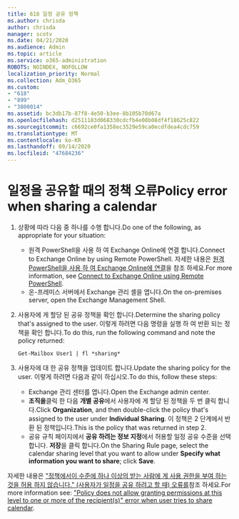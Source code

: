 ```yaml
---
title: 618 일정 공유 정책
ms.author: chrisda
author: chrisda
manager: scotv
ms.date: 04/21/2020
ms.audience: Admin
ms.topic: article
ms.service: o365-administration
ROBOTS: NOINDEX, NOFOLLOW
localization_priority: Normal
ms.collection: Adm_O365
ms.custom:
- "618"
- "899"
- "3800014"
ms.assetid: bc3db17b-87f8-4e50-b3ee-8b105b70d67a
ms.openlocfilehash: d2511183d068330cdcfb4e08b08df4f18625c822
ms.sourcegitcommit: c6692ce0fa1358ec3529e59ca0ecdfdea4cdc759
ms.translationtype: MT
ms.contentlocale: ko-KR
ms.lasthandoff: 09/14/2020
ms.locfileid: "47684236"
---
```

# <a name="policy-error-when-sharing-a-calendar"></a><span data-ttu-id="906bf-102">일정을 공유할 때의 정책 오류</span><span class="sxs-lookup"><span data-stu-id="906bf-102">Policy error when sharing a calendar</span></span>

1. <span data-ttu-id="906bf-103">상황에 따라 다음 중 하나를 수행 합니다.</span><span class="sxs-lookup"><span data-stu-id="906bf-103">Do one of the following, as appropriate for your situation:</span></span>
    - <span data-ttu-id="906bf-104">원격 PowerShell을 사용 하 여 Exchange Online에 연결 합니다.</span><span class="sxs-lookup"><span data-stu-id="906bf-104">Connect to Exchange Online by using Remote PowerShell.</span></span> <span data-ttu-id="906bf-105">자세한 내용은 [원격 PowerShell을 사용 하 여 Exchange Online에 연결](https://technet.microsoft.com/library/jj984289%28v=exchg.160%29.aspx)을 참조 하세요.</span><span class="sxs-lookup"><span data-stu-id="906bf-105">For more information, see [Connect to Exchange Online using Remote PowerShell](https://technet.microsoft.com/library/jj984289%28v=exchg.160%29.aspx).</span></span>
    - <span data-ttu-id="906bf-106">온-프레미스 서버에서 Exchange 관리 셸을 엽니다.</span><span class="sxs-lookup"><span data-stu-id="906bf-106">On the on-premises server, open the Exchange Management Shell.</span></span>
2. <span data-ttu-id="906bf-107">사용자에 게 할당 된 공유 정책을 확인 합니다.</span><span class="sxs-lookup"><span data-stu-id="906bf-107">Determine the sharing policy that's assigned to the user.</span></span> <span data-ttu-id="906bf-108">이렇게 하려면 다음 명령을 실행 하 여 반환 되는 정책을 확인 합니다.</span><span class="sxs-lookup"><span data-stu-id="906bf-108">To do this, run the following command and note the policy returned:</span></span>

    `
    Get-Mailbox User1 | fl *sharing*
    `

3. <span data-ttu-id="906bf-109">사용자에 대 한 공유 정책을 업데이트 합니다.</span><span class="sxs-lookup"><span data-stu-id="906bf-109">Update the sharing policy for the user.</span></span> <span data-ttu-id="906bf-110">이렇게 하려면 다음과 같이 하십시오.</span><span class="sxs-lookup"><span data-stu-id="906bf-110">To do this, follow these steps:</span></span>
    - <span data-ttu-id="906bf-111">Exchange 관리 센터를 엽니다.</span><span class="sxs-lookup"><span data-stu-id="906bf-111">Open the Exchange admin center.</span></span>
    - <span data-ttu-id="906bf-112">**조직을**클릭 한 다음 **개별 공유**에서 사용자에 게 할당 된 정책을 두 번 클릭 합니다.</span><span class="sxs-lookup"><span data-stu-id="906bf-112">Click **Organization**, and then double-click the policy that's assigned to the user under **Individual Sharing**.</span></span> <span data-ttu-id="906bf-113">이 정책은 2 단계에서 반환 된 정책입니다.</span><span class="sxs-lookup"><span data-stu-id="906bf-113">This is the policy that was returned in step 2.</span></span>
    - <span data-ttu-id="906bf-114">공유 규칙 페이지에서 **공유 하려는 정보 지정**에서 허용할 일정 공유 수준을 선택 합니다. **저장**을 클릭 합니다.</span><span class="sxs-lookup"><span data-stu-id="906bf-114">On the Sharing Rule page, select the calendar sharing level that you want to allow under **Specify what information you want to share**; click **Save**.</span></span>

<span data-ttu-id="906bf-115">자세한 내용은 ["정책에서이 수준에 하나 이상의 받는 사람에 게 사용 권한을 부여 하는 것을 허용 하지 않습니다." (사용자가 일정을 공유 하려고 할 때) 오류를](https://docs.microsoft.com/exchange/troubleshoot/calendar-sharing/policy-permissions-issue)참조 하세요.</span><span class="sxs-lookup"><span data-stu-id="906bf-115">For more information see: ["Policy does not allow granting permissions at this level to one or more of the recipient(s)" error when user tries to share calendar](https://docs.microsoft.com/exchange/troubleshoot/calendar-sharing/policy-permissions-issue).</span></span>
